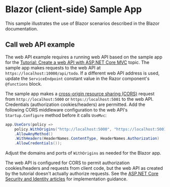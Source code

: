 # Blazor (client-side) Sample App

This sample illustrates the use of Blazor scenarios described in the Blazor documentation.

## Call web API example

The web API example requires a running web API based on the sample app for the <a href="https://docs.microsoft.com/aspnet/core/tutorials/first-web-api">Tutorial: Create a web API with ASP.NET Core MVC</a> topic. The sample app makes requests to the web API at `https://localhost:10000/api/todo`. If a different web API address is used, update the `ServiceEndpoint` constant value in the Razor component's `@functions` block.</p>

The sample app makes a <a href="https://docs.microsoft.com/aspnet/core/security/cors">cross-origin resource sharing (CORS)</a> request from `http://localhost:5000` or `https://localhost:5001` to the web API. Credentials (authorization cookies/headers) are permitted. Add the following CORS middleware configuration to the web API's `Startup.Configure` method before it calls `UseMvc`:</p>

```csharp
app.UseCors(policy => 
    policy.WithOrigins("http://localhost:5000", "https://localhost:5001")
    .AllowAnyMethod()
    .WithHeaders(HeaderNames.ContentType, HeaderNames.Authorization)
    .AllowCredentials());
```

Adjust the domains and ports of `WithOrigins` as needed for the Blazor app.

The web API is configured for CORS to permit authorization cookies/headers and requests from client code, but the web API as created by the tutorial doesn't actually authorize requests. See the <a href="https://docs.microsoft.com/aspnet/core/security/">ASP.NET Core Security and Identity articles</a> for implementation guidance.
